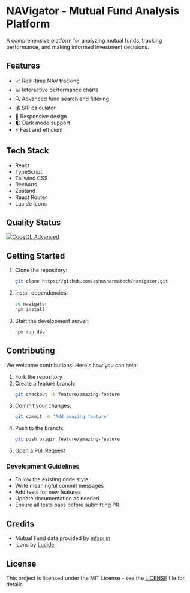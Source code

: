 # NAVigator - Mutual Fund Analysis Platform

A comprehensive platform for analyzing mutual funds, tracking performance, and making informed investment decisions.

## Features

- 📈 Real-time NAV tracking
- 📊 Interactive performance charts
- 🔍 Advanced fund search and filtering
- 💰 SIP calculator
- 📱 Responsive design
- 🌓 Dark mode support
- ⚡ Fast and efficient

## Tech Stack

- React
- TypeScript
- Tailwind CSS
- Recharts
- Zustand
- React Router
- Lucide Icons

## Quality Status
[![CodeQL Advanced](https://github.com/ashusharmatech/navigator/actions/workflows/codeql.yml/badge.svg)](https://github.com/ashusharmatech/navigator/actions/workflows/codeql.yml)

## Getting Started

1. Clone the repository:
   ```bash
   git clone https://github.com/ashusharmatech/navigator.git
   ```

2. Install dependencies:
   ```bash
   cd navigator
   npm install
   ```

3. Start the development server:
   ```bash
   npm run dev
   ```

## Contributing

We welcome contributions! Here's how you can help:

1. Fork the repository
2. Create a feature branch:
   ```bash
   git checkout -b feature/amazing-feature
   ```
3. Commit your changes:
   ```bash
   git commit -m 'Add amazing feature'
   ```
4. Push to the branch:
   ```bash
   git push origin feature/amazing-feature
   ```
5. Open a Pull Request

### Development Guidelines

- Follow the existing code style
- Write meaningful commit messages
- Add tests for new features
- Update documentation as needed
- Ensure all tests pass before submitting PR

## Credits

- Mutual Fund data provided by [mfapi.in](https://www.mfapi.in)
- Icons by [Lucide](https://lucide.dev)

## License

This project is licensed under the MIT License - see the [LICENSE](LICENSE) file for details.
